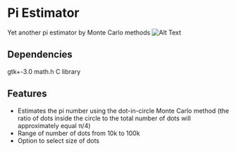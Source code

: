 # Pi Estimator
Yet another pi estimator by Monte Carlo methods
![Alt Text](./assets/pi-estimator.gif)

## Dependencies
gtk+-3.0
math.h C library

## Features
- Estimates the pi number using the dot-in-circle Monte Carlo method (the ratio of dots inside the circle to the total number of dots will approximately equal π/4)
- Range of number of dots from 10k to 100k
- Option to select size of dots
